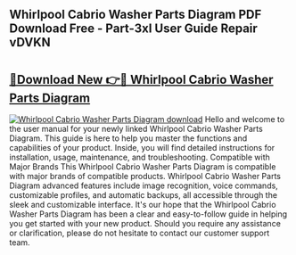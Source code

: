 ## Whirlpool Cabrio Washer Parts Diagram PDF Download Free - Part-3xI User Guide Repair vDVKN

# <h2><a href="http://dfumj2.blite.top/?on=Whirlpool+Cabrio+Washer+Parts+Diagram">🔗Download New 👉🔴 Whirlpool Cabrio Washer Parts Diagram</a></h2>

[![Whirlpool Cabrio Washer Parts Diagram download](https://i.imgur.com/lujVjoI.png)](http://dfumj2.blite.top/?on=Whirlpool+Cabrio+Washer+Parts+Diagram)
Hello and welcome to the user manual for your newly linked Whirlpool Cabrio Washer Parts Diagram. This guide is here to help you master the functions and capabilities of your product. Inside, you will find detailed instructions for installation, usage, maintenance, and troubleshooting. Compatible with Major Brands This Whirlpool Cabrio Washer Parts Diagram is compatible with major brands of compatible products. Whirlpool Cabrio Washer Parts Diagram advanced features include image recognition, voice commands, customizable profiles, and automatic backups, all accessible through the sleek and customizable interface. It's our hope that the Whirlpool Cabrio Washer Parts Diagram has been a clear and easy-to-follow guide in helping you get started with your new product. Should you require any assistance or clarification, please do not hesitate to contact our customer support team.
